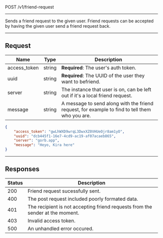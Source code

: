 POST /v1/friend-request

---

Sends a friend request to the given user. Friend requests can be accepted by having the given user send a friend request back.

---

## Request

| Name         | Type   | Description                                                                                    |
|--------------|--------|------------------------------------------------------------------------------------------------|
| access_token | string | **Required**: The user's auth token.                                                           |
| uuid         | string | **Required**: The UUID of the user they want to befriend.                                      |
| server       | string | The instance that user is on, can be left out if it's a local friend request.                  |
| message      | string | A message to send along with the friend request, for example to find to tell them who you are. |

```json
{
    "access_token": "gwLhWXD9wrqL3DwxXZ0VHUeOjr8am1yO",
    "uuid": "dcb445f1-16e7-4cd9-ac19-af07acaeb865",
    "server": "gorb.app",
    "message": "Heyo, Kira here"
}
```

---

## Responses

| Status | Description                                                                   |
|--------|-------------------------------------------------------------------------------|
| 200    | Friend request sucessfully sent.                                              |
| 400    | The post request included poorly formated data.                               |
| 401    | The recipient is not accepting friend requests from the sender at the moment. |
| 403    | Invalid access token.                                                         |
| 500    | An unhandled error occured.                                                   |
